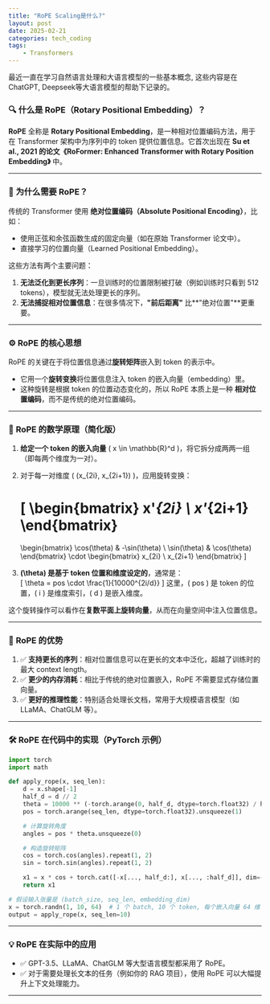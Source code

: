 ```yaml
---
title: "RoPE Scaling是什么?"
layout: post
date: 2025-02-21
categories: tech_coding
tags:
    - Transformers
---
```


最近一直在学习自然语言处理和大语言模型的一些基本概念, 这些内容是在ChatGPT, Deepseek等大语言模型的帮助下记录的。




### 🔍 **什么是 RoPE（Rotary Positional Embedding）？**

**RoPE** 全称是 **Rotary Positional Embedding**，是一种相对位置编码方法，用于在 Transformer 架构中为序列中的 token 提供位置信息。它首次出现在 **Su et al., 2021 的论文《RoFormer: Enhanced Transformer with Rotary Position Embedding》** 中。

---

### 🎯 **为什么需要 RoPE？**

传统的 Transformer 使用 **绝对位置编码（Absolute Positional Encoding）**，比如：
- 使用正弦和余弦函数生成的固定向量（如在原始 Transformer 论文中）。
- 直接学习的位置向量（Learned Positional Embedding）。

这些方法有两个主要问题：  
1. **无法泛化到更长序列**：一旦训练时的位置限制被打破（例如训练时只看到 512 tokens），模型就无法处理更长的序列。  
2. **无法捕捉相对位置信息**：在很多情况下，**"前后距离"** 比**"绝对位置"**更重要。  

---

### ⚙️ **RoPE 的核心思想**

RoPE 的关键在于将位置信息通过**旋转矩阵**嵌入到 token 的表示中。  
- 它用一个**旋转变换**将位置信息注入 token 的嵌入向量（embedding）里。  
- 这种旋转是根据 token 的位置动态变化的，所以 RoPE 本质上是一种 **相对位置编码**，而不是传统的绝对位置编码。

---

### 📐 **RoPE 的数学原理（简化版）**

1. **给定一个 token 的嵌入向量** \( x \in \mathbb{R}^d \)，将它拆分成两两一组（即每两个维度为一对）。  
2. 对于每一对维度 \( (x_{2i}, x_{2i+1}) \)，应用旋转变换：  

   \[
   \begin{bmatrix}
   x'_{2i} \\
   x'_{2i+1}
   \end{bmatrix}
   =
   \begin{bmatrix}
   \cos(\theta) & -\sin(\theta) \\
   \sin(\theta) & \cos(\theta)
   \end{bmatrix}
   \cdot
   \begin{bmatrix}
   x_{2i} \\
   x_{2i+1}
   \end{bmatrix}
   \]

3. **\(\theta\) 是基于 token 位置和维度设定的**，通常是：  
   \[
   \theta = pos \cdot \frac{1}{10000^{2i/d}}
   \]
   这里，\( pos \) 是 token 的位置，\( i \) 是维度索引，\( d \) 是嵌入维度。  

这个旋转操作可以看作在**复数平面上旋转向量**，从而在向量空间中注入位置信息。  

---

### 🚀 **RoPE 的优势**

1. ✅ **支持更长的序列**：相对位置信息可以在更长的文本中泛化，超越了训练时的最大 context length。  
2. ✅ **更少的内存消耗**：相比于传统的绝对位置嵌入，RoPE 不需要显式存储位置向量。  
3. ✅ **更好的推理性能**：特别适合处理长文档，常用于大规模语言模型（如 LLaMA、ChatGLM 等）。  

---

### 🛠️ **RoPE 在代码中的实现（PyTorch 示例）**

```python
import torch
import math

def apply_rope(x, seq_len):
    d = x.shape[-1]
    half_d = d // 2
    theta = 10000 ** (-torch.arange(0, half_d, dtype=torch.float32) / half_d)
    pos = torch.arange(seq_len, dtype=torch.float32).unsqueeze(1)

    # 计算旋转角度
    angles = pos * theta.unsqueeze(0)

    # 构造旋转矩阵
    cos = torch.cos(angles).repeat(1, 2)
    sin = torch.sin(angles).repeat(1, 2)

    x1 = x * cos + torch.cat([-x[..., half_d:], x[..., :half_d]], dim=-1) * sin
    return x1

# 假设输入张量是 (batch_size, seq_len, embedding_dim)
x = torch.randn(1, 10, 64)  # 1 个 batch, 10 个 token, 每个嵌入向量 64 维
output = apply_rope(x, seq_len=10)
```

---

### 💡 **RoPE 在实际中的应用**

- ✅ GPT-3.5、LLaMA、ChatGLM 等大型语言模型都采用了 RoPE。  
- ✅ 对于需要处理长文本的任务（例如你的 RAG 项目），使用 RoPE 可以大幅提升上下文处理能力。  

---



